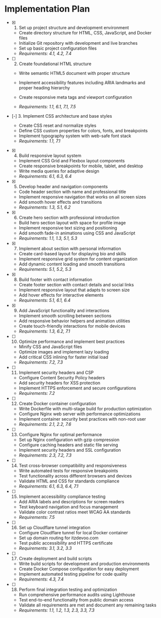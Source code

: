 # Implementation Plan

- [x] 1. Set up project structure and development environment



  - Create directory structure for HTML, CSS, JavaScript, and Docker files
  - Initialize Git repository with development and live branches
  - Set up basic project configuration files
  - _Requirements: 4.1, 4.2, 7.4_



- [ ] 2. Create foundational HTML structure
  - Write semantic HTML5 document with proper structure
  - Implement accessibility features including ARIA landmarks and proper heading hierarchy


  - Create responsive meta tags and viewport configuration
  - _Requirements: 1.1, 6.1, 7.1, 7.5_

- [-] 3. Implement CSS architecture and base styles

  - Create CSS reset and normalize styles
  - Define CSS custom properties for colors, fonts, and breakpoints
  - Implement typography system with web-safe font stack
  - _Requirements: 1.1, 7.1_

- [x] 4. Build responsive layout system

  - Implement CSS Grid and Flexbox layout components
  - Create responsive breakpoints for mobile, tablet, and desktop
  - Write media queries for adaptive design
  - _Requirements: 6.1, 6.3, 6.4_

- [x] 5. Develop header and navigation components


  - Code header section with name and professional title
  - Implement responsive navigation that works on all screen sizes
  - Add smooth hover effects and transitions
  - _Requirements: 1.3, 5.1, 6.2_

- [x] 6. Create hero section with professional introduction


  - Build hero section layout with space for profile image
  - Implement responsive text sizing and positioning
  - Add smooth fade-in animations using CSS and JavaScript
  - _Requirements: 1.1, 1.3, 5.1, 5.3_

- [x] 7. Implement about section with personal information


  - Create card-based layout for displaying bio and skills
  - Implement responsive grid system for content organization
  - Add dynamic content loading and smooth transitions
  - _Requirements: 5.1, 5.2, 5.3_

- [x] 8. Build footer with contact information



  - Create footer section with contact details and social links
  - Implement responsive layout that adapts to screen size
  - Add hover effects for interactive elements
  - _Requirements: 5.1, 6.1, 6.4_

- [x] 9. Add JavaScript functionality and interactions


  - Implement smooth scrolling between sections
  - Add responsive behavior helpers and animation utilities
  - Create touch-friendly interactions for mobile devices
  - _Requirements: 1.3, 6.2, 7.1_



- [ ] 10. Optimize performance and implement best practices
  - Minify CSS and JavaScript files
  - Optimize images and implement lazy loading
  - Add critical CSS inlining for faster initial load
  - _Requirements: 7.2, 7.3_

- [ ] 11. Implement security headers and CSP
  - Configure Content Security Policy headers
  - Add security headers for XSS protection
  - Implement HTTPS enforcement and secure configurations
  - _Requirements: 7.2_

- [ ] 12. Create Docker container configuration
  - Write Dockerfile with multi-stage build for production optimization
  - Configure Nginx web server with performance optimizations
  - Implement container security best practices with non-root user
  - _Requirements: 2.1, 2.2, 7.6_

- [ ] 13. Configure Nginx for optimal performance
  - Set up Nginx configuration with gzip compression
  - Configure caching headers and static file serving
  - Implement security headers and SSL configuration
  - _Requirements: 2.3, 7.2, 7.3_

- [ ] 14. Test cross-browser compatibility and responsiveness
  - Write automated tests for responsive breakpoints
  - Test functionality across different browsers and devices
  - Validate HTML and CSS for standards compliance
  - _Requirements: 6.1, 6.3, 6.4, 7.1_

- [ ] 15. Implement accessibility compliance testing
  - Add ARIA labels and descriptions for screen readers
  - Test keyboard navigation and focus management
  - Validate color contrast ratios meet WCAG AA standards
  - _Requirements: 7.5_

- [ ] 16. Set up Cloudflare tunnel integration
  - Configure Cloudflare tunnel for local Docker container
  - Set up domain routing for itzdevoo.com
  - Test public accessibility and HTTPS certificate
  - _Requirements: 3.1, 3.2, 3.3_

- [ ] 17. Create deployment and build scripts
  - Write build scripts for development and production environments
  - Create Docker Compose configuration for easy deployment
  - Implement automated testing pipeline for code quality
  - _Requirements: 4.3, 7.4_

- [ ] 18. Perform final integration testing and optimization
  - Run comprehensive performance audits using Lighthouse
  - Test end-to-end functionality from public domain access
  - Validate all requirements are met and document any remaining tasks
  - _Requirements: 1.1, 1.2, 1.3, 2.3, 3.3, 7.3_